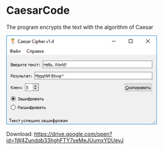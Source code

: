 # CaesarCode
The program encrypts the text with the algorithm of Caesar

![Screenshot](https://github.com/DionysusBenstein/CaesarCode/raw/master/Screenshot.png)

Download: https://drive.google.com/open?id=1W4Zundqb33hghFTY7seMeJUumxYDUeyJ
